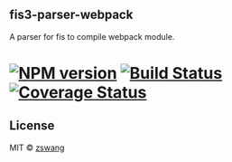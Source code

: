 fis3-parser-webpack
-----

A parser for fis to compile webpack module.

# [![NPM version][npm-image]][npm-url] [![Build Status][travis-image]][travis-url] [![Coverage Status][coverage-image]][coverage-url]

## License

MIT © [zswang](http://weibo.com/zswang)

[npm-url]: https://npmjs.org/package/fis3-parser-webpack
[npm-image]: https://badge.fury.io/js/fis3-parser-webpack.svg
[travis-url]: https://travis-ci.org/zswang/fis3-parser-webpack
[travis-image]: https://travis-ci.org/zswang/fis3-parser-webpack.svg?branch=master
[coverage-url]: https://coveralls.io/github/zswang/fis3-parser-webpack?branch=master
[coverage-image]: https://coveralls.io/repos/zswang/fis3-parser-webpack/badge.svg?branch=master&service=github
